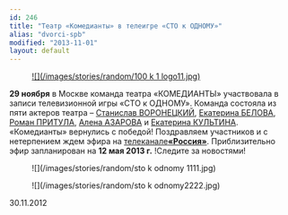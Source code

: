 ```yaml
---
id: 246
title: "Театр «Комедианты» в телеигре «СТО к ОДНОМУ»"
alias: "dvorci-spb"
modified: "2013-11-01"
layout: default
---
```


<figure><a href="http://russia.tv/brand/show/brand_id/9222">
![](/images/stories/random/100 k 1 logo11.jpg)
</a></figure>

**29 ноября** в Москве команда театра «КОМЕДИАНТЫ» участвовала в записи телевизионной игры «СТО к ОДНОМУ». Команда состояла из пяти актеров театра – [Станислав ВОРОНЕЦКИЙ](51-stas-voronetski.html), [Екатерина БЕЛОВА](23-belova-ekaterina.html), [Роман ПРИТУЛА](50-roman-pritula.html), [Алена АЗАРОВА](86-alena-azarova.html) и [Екатерина КУЛЬТИНА](81-ekaterina-kyltina.html). «Комедианты» вернулись с победой! Поздравляем участников и с нетерпением ждем эфира на [ телеканале](http://russia.tv/)[**«Россия»**](http://russia.tv/). Приблизительно эфир запланирован на **12 мая 2013 г.** !Следите за новостями!

<figure>
![](/images/stories/random/sto k odnomy 1111.jpg)
</figure>

<figure>
![](/images/stories/random/sto k odnomy2222.jpg)
</figure>

30.11.2012

